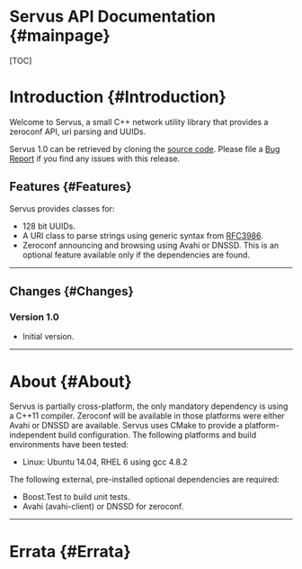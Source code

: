 Servus API Documentation {#mainpage}
=========

[TOC]

# Introduction {#Introduction}

Welcome to Servus, a small C++ network utility library that provides a zeroconf
API, uri parsing and UUIDs.

Servus 1.0 can be retrieved by cloning the [source
code](https://github.com/HBPVIS/servus). Please file a [Bug
Report](https://github.com/HBPVis/servus/issues) if you find any issues with
this release.

## Features {#Features}

Servus provides classes for:

* 128 bit UUIDs.
* A URI class to parse strings using generic syntax from [RFC3986](https://www.ietf.org/rfc/rfc3986.txt).
* Zeroconf announcing and browsing using Avahi or DNSSD. This is an optional
  feature available only if the dependencies are found.

- - -

## Changes {#Changes}

### Version 1.0

* Initial version.

- - -

# About {#About}

Servus is partially cross-platform, the only mandatory dependency is using
a C++11 compiler. Zeroconf will be available in those platforms were either
Avahi or DNSSD are available. Servus uses CMake to provide a
platform-independent build configuration. The following platforms and build
environments have been tested:

* Linux: Ubuntu 14.04, RHEL 6 using gcc 4.8.2

The following external, pre-installed optional dependencies are required:
* Boost.Test to build unit tests.
* Avahi (avahi-client) or DNSSD for zeroconf.

- - -

# Errata {#Errata}


